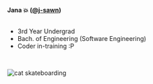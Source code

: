 **Jana 💥 ([@j-sawn](https://github.com/j-sawn))**
<br><br>
* 3rd Year Undergrad 
* Bach. of Engineering (Software Engineering)
* Coder in-training :P
<br>

![cat skateboarding](https://media.tenor.com/65Gq3PMtcFsAAAAj/get-real-cat.gif)
